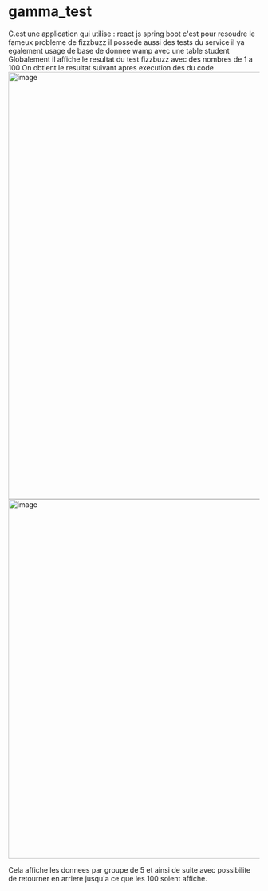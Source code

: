 # gamma_test
C.est une application qui utilise :
react js 
spring boot
c'est pour resoudre le fameux probleme de fizzbuzz
il possede aussi des tests du service 
il ya egalement usage de base de donnee wamp avec une table student
Globalement il affiche le resultat du test fizzbuzz avec des nombres de 1 a 100
On obtient le resultat suivant apres execution des du code 
<img width="855" alt="image" src="https://github.com/Nafissan/gamma_test/assets/101016522/71327848-33dc-4c59-b629-4f58081b78d0">
<img width="719" alt="image" src="https://github.com/Nafissan/gamma_test/assets/101016522/854f0c42-6e70-4cf1-a664-2eba0c592cdc">

Cela affiche les donnees par groupe de 5 et ainsi de suite avec possibilite de retourner en arriere jusqu'a ce que les 100 soient affiche.
